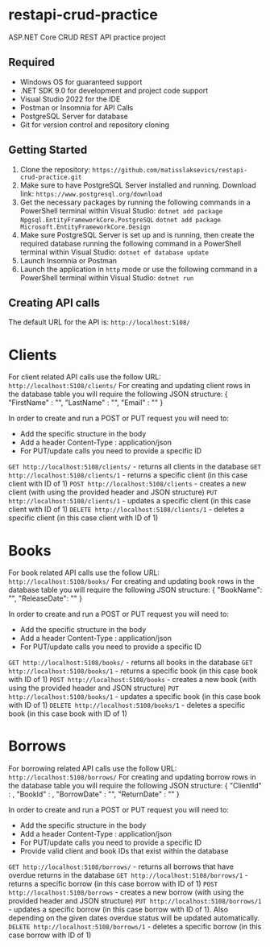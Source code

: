 # restapi-crud-practice
ASP.NET Core CRUD REST API practice project

## Required
- Windows OS for guaranteed support
- .NET SDK 9.0 for development and project code support
- Visual Studio 2022 for the IDE
- Postman or Insomnia for API Calls
- PostgreSQL Server for database
- Git for version control and repository cloning

## Getting Started
1. Clone the repository:
`https://github.com/matisslaksevics/restapi-crud-practice.git`
2. Make sure to have PostgreSQL Server installed and running. Download link:
`https://www.postgresql.org/download`
3. Get the necessary packages by running the following commands in a PowerShell terminal within Visual Studio:
`dotnet add package Npgsql.EntityFrameworkCore.PostgreSQL`
`dotnet add package Microsoft.EntityFrameworkCore.Design`
4. Make sure PostgreSQL Server is set up and is running, then create the required database running the following command in a PowerShell terminal within Visual Studio:
`dotnet ef database update`
5. Launch Insomnia or Postman
6. Launch the application in `http` mode or use the following command in a PowerShell terminal within Visual Studio:
`dotnet run`

## Creating API calls
The default URL for the API is: `http://localhost:5108/`
# Clients
For client related API calls use the follow URL: `http://localhost:5108/clients/`
For creating and updating client rows in the database table you will require the following JSON structure:
{
	"FirstName" : "",
	"LastName" : "",
	"Email" : ""
}

In order to create and run a POST or PUT request you will need to:
- Add the specific structure in the body
- Add a header Content-Type : application/json
- For PUT/update calls you need to provide a specific ID

`GET http://localhost:5108/clients/` - returns all clients in the database
`GET http://localhost:5108/clients/1` - returns a specific client (in this case client with ID of 1)
`POST http://localhost:5108/clients` - creates a new client (with using the provided header and JSON structure)
`PUT http://localhost:5108/clients/1` - updates a specific client (in this case client with ID of 1)
`DELETE http://localhost:5108/clients/1` - deletes a specific client (in this case client with ID of 1)

# Books
For book related API calls use the follow URL: `http://localhost:5108/books/`
For creating and updating book rows in the database table you will require the following JSON structure:
{
	"BookName": "",
	"ReleaseDate": ""
}

In order to create and run a POST or PUT request you will need to:
- Add the specific structure in the body
- Add a header Content-Type : application/json
- For PUT/update calls you need to provide a specific ID

`GET http://localhost:5108/books/` - returns all books in the database
`GET http://localhost:5108/books/1` - returns a specific book (in this case book with ID of 1)
`POST http://localhost:5108/books` - creates a new book (with using the provided header and JSON structure)
`PUT http://localhost:5108/books/1` - updates a specific book (in this case book with ID of 1)
`DELETE http://localhost:5108/books/1` - deletes a specific book (in this case book with ID of 1)

# Borrows
For borrowing related API calls use the follow URL: `http://localhost:5108/borrows/`
For creating and updating borrow rows in the database table you will require the following JSON structure:
{
	"ClientId" : ,
	"BookId" : ,
	"BorrowDate" : "",
	"ReturnDate" : ""
}

In order to create and run a POST or PUT request you will need to:
- Add the specific structure in the body
- Add a header Content-Type : application/json
- For PUT/update calls you need to provide a specific ID
- Provide valid client and book IDs that exist within the database

`GET http://localhost:5108/borrows/` - returns all borrows that have overdue returns in the database
`GET http://localhost:5108/borrows/1` - returns a specific borrow (in this case borrow with ID of 1)
`POST http://localhost:5108/borrows` - creates a new borrow (with using the provided header and JSON structure)
`PUT http://localhost:5108/borrows/1` - updates a specific borrow (in this case borrow with ID of 1). Also depending on the given dates overdue status will be updated automatically.
`DELETE http://localhost:5108/borrows/1` - deletes a specific borrow (in this case borrow with ID of 1)


